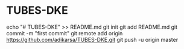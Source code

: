 # TUBES-DKE
echo "# TUBES-DKE" >> README.md
git init
git add README.md
git commit -m "first commit"
git remote add origin https://github.com/adikarsa/TUBES-DKE.git
git push -u origin master
